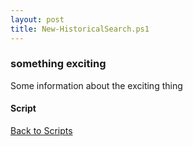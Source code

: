 ```yaml
---
layout: post
title: New-HistoricalSearch.ps1
---
```


### something exciting

Some information about the exciting thing

#### Script

<script async src="https://gist-it.appspot.com/github.com/BanterBoy/scripts-blog/blob/master/PowerShell/scripts/Exchange/New-HistoricalSearch.ps1" crossorigin="anonymous"></script>

<a href="/menu/_pages/scripts.html">Back to Scripts</a>

